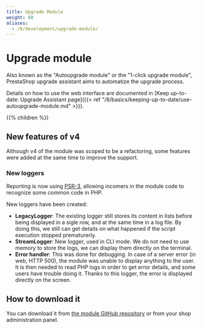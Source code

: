 ```yaml
---
title: Upgrade Module
weight: 80
aliases:
  - /8/development/upgrade-module/
---
```


# Upgrade module

Also known as the "Autoupgrade module" or the "1-click upgrade module", PrestaShop upgrade assistant aims to automatize the upgrade process.

Details on how to use the web interface are documented in [Keep up-to-date: Upgrade Assistant page]({{< ref "/8/basics/keeping-up-to-date/use-autoupgrade-module.md" >}}).

{{% children %}}

## New features of v4

Although v4 of the module was scoped to be a refactoring, some features were added at the same time to improve the support.


### New loggers

Reporting is now using [PSR-3](https://www.php-fig.org/psr/psr-3/), allowing incomers in the module code to recognize some common code in PHP.

New loggers have been created:

- **LegacyLogger**: The existing logger still stores its content in lists before being displayed in a sigle row, and at the same time in a log file. By doing this, we still can get details on what happened if the script execution stopped prematurerly.
- **StreamLogger**: New logger, used in CLI mode. We do not need to use memory to store the logs, we can display them directly on the terminal.
- **Error handler**: This was done for debugging. In case of a server error (in web, HTTP 500), the module was unable to display anything to the user. It is then needed to read PHP logs in order to get error details, and some users have trouble doing it. Thanks to this logger, the error is displayed directly on the screen.

## How to download it

You can download it from [the module GitHub repository](https://github.com/PrestaShop/autoupgrade/releases) or from your shop administration panel.
